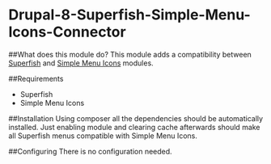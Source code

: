 # Drupal-8-Superfish-Simple-Menu-Icons-Connector

##What does this module do?
This module adds a compatibility between <a href="https://www.drupal.org/project/superfish">Superfish</a> and <a href="https://www.drupal.org/project/simple_menu_icons">Simple Menu Icons</a> modules.

##Requirements
- Superfish
- Simple Menu Icons

##Installation
Using composer all the dependencies should be automatically installed. Just enabling module and clearing cache afterwards should make all Superfish menus compatible with Simple Menu Icons.

##Configuring
There is no configuration needed.

